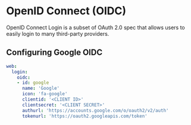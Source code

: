 # OpenID Connect (OIDC)

OpenID Connect Login is a subset of OAuth 2.0 spec that allows users to easily login to many third-party providers.

## Configuring Google OIDC

```yaml
web:
  login:
    oidc:
    - id: google
      name: 'Google'
      icon: 'fa-google'
      clientid: '<CLIENT ID>'
      clientsecret: '<CLIENT SECRET>'
      authurl: 'https://accounts.google.com/o/oauth2/v2/auth'
      tokenurl: 'https://oauth2.googleapis.com/token'
```